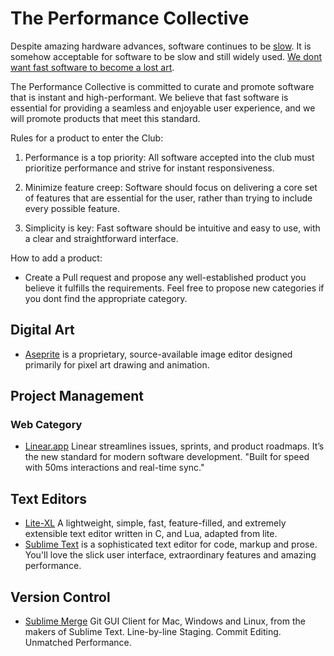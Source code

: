 # The Performance Collective

Despite amazing hardware advances, software continues to be [slow](https://tonsky.me/blog/disenchantment/). It is somehow acceptable for software to be slow and still widely used. [We dont want fast software to become a lost art](https://www.youtube.com/watch?v=pW-SOdj4Kkk). 

The Performance Collective is committed to curate and promote software that is instant and high-performant. We believe that fast software is essential for providing a seamless and enjoyable user experience, and we will promote products that meet this standard.

Rules for a product to enter the Club:

1. Performance is a top priority: All software accepted into the club must prioritize performance and strive for instant responsiveness.

2. Minimize feature creep: Software should focus on delivering a core set of features that are essential for the user, rather than trying to include every possible feature.

3. Simplicity is key: Fast software should be intuitive and easy to use, with a clear and straightforward interface.

How to add a product: 
 - Create a Pull request and propose any well-established product you believe it fulfills the requirements. Feel free to propose new categories if you dont find the appropriate category. 

## Digital Art
- [Aseprite](https://www.aseprite.org/) is a proprietary, source-available image editor designed primarily for pixel art drawing and animation. 

## Project Management 
### Web Category
- [Linear.app](https://linear.app/) Linear streamlines issues, sprints, and product roadmaps. It’s the new standard for modern software development. "Built for speed with 50ms interactions and real-time sync."
 
 ## Text Editors
 - [Lite-XL](https://lite-xl.com/) A lightweight, simple, fast, feature-filled, and extremely extensible text editor written in C, and Lua, adapted from lite.
 - [Sublime Text](https://www.sublimetext.com/) is a sophisticated text editor for code, markup and prose. You'll love the slick user interface, extraordinary features and amazing performance.

## Version Control
- [Sublime Merge](https://www.sublimemerge.com/) Git GUI Client for Mac, Windows and Linux, from the makers of Sublime Text. Line-by-line Staging. Commit Editing. Unmatched Performance.

